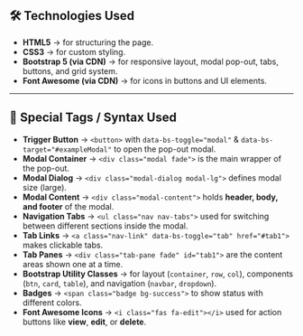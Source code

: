 ## 🛠️ Technologies Used
- **HTML5** → for structuring the page.  
- **CSS3** → for custom styling.  
- **Bootstrap 5 (via CDN)** → for responsive layout, modal pop-out, tabs, buttons, and grid system.  
- **Font Awesome (via CDN)** → for icons in buttons and UI elements.  

---

## 🔑 Special Tags / Syntax Used

- **Trigger Button** → `<button>` with `data-bs-toggle="modal"` & `data-bs-target="#exampleModal"` to open the pop-out modal.  
- **Modal Container** → `<div class="modal fade">` is the main wrapper of the pop-out.  
- **Modal Dialog** → `<div class="modal-dialog modal-lg">` defines modal size (large).  
- **Modal Content** → `<div class="modal-content">` holds **header, body, and footer** of the modal.  
- **Navigation Tabs** → `<ul class="nav nav-tabs">` used for switching between different sections inside the modal.  
- **Tab Links** → `<a class="nav-link" data-bs-toggle="tab" href="#tab1">` makes clickable tabs.  
- **Tab Panes** → `<div class="tab-pane fade" id="tab1">` are the content areas shown one at a time.  
- **Bootstrap Utility Classes** → for layout (`container`, `row`, `col`), components (`btn`, `card`, `table`), and navigation (`navbar`, `dropdown`).  
- **Badges** → `<span class="badge bg-success">` to show status with different colors.  
- **Font Awesome Icons** → `<i class="fas fa-edit"></i>` used for action buttons like **view**, **edit**, or **delete**.  
